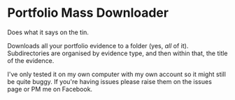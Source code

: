 # Portfolio Mass Downloader

Does what it says on the tin.

Downloads all your portfolio evidence to a folder (yes, *all* of it). Subdirectories are organised by evidence type, and then within that, the title of the evidence.

I've only tested it on my own computer with my own account so it might still be quite buggy. If you're having issues please raise them on the issues page or PM me on Facebook.